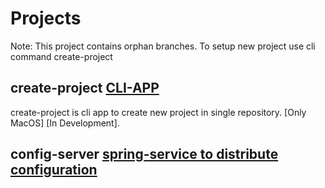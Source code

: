 # Projects

Note: This project contains orphan branches.
To setup new project use cli command create-project

## create-project [CLI-APP](https://github.com/seerviashish/Projects/learn/bash/create-project)

create-project is cli app to create new project in single repository. [Only MacOS]
[In Development].

## config-server [spring-service to distribute configuration](https://github.com/seerviashish/Projects/tree/spring/config-server)
